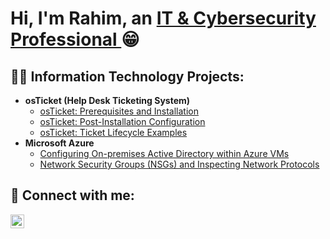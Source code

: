 <h1>Hi, I'm Rahim, an <a href="https://linkedin.com/in/rshabazzpro">IT & Cybersecurity Professional </a>😁</h1>

<h2>👨‍💻 Information Technology Projects:</h2>

- <b>osTicket (Help Desk Ticketing System)</b>
  - [osTicket: Prerequisites and Installation](https://github.com/rshabazzpro//osticket-prereqs)
  - [osTicket: Post-Installation Configuration](https://github.com/rshabazzpro//post-install-config)
  - [osTicket: Ticket Lifecycle Examples](https://github.com/rshabazzpro//ticket-lifecycle)
- <b>Microsoft Azure</b>
  - [Configuring On-premises Active Directory within Azure VMs](https://github.com/rshabazzpro//configure-ad)
  - [Network Security Groups (NSGs) and Inspecting Network Protocols](https://github.com/rshabazzpro//azure-network-protocols)

<h2>🤝 Connect with me:</h2>


[<img align="left" alt="Josh | LinkedIn" width="22px" src="https://cdn.jsdelivr.net/npm/simple-icons@v3/icons/linkedin.svg" />][linkedin]



[linkedin]: https://www.linkedin.com/in/rshabazzpro/
